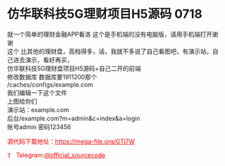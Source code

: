 # 仿华联科技5G理财项目H5源码 0718

就一个简单的理财金融APP看洛 这个是手机端的没有电脑版，请用手机端打开谢谢<br>这个 比其他的理财盘，高档得多，话，我就不多说了自己看图吧，有演示站，自己进去演示，看好再买，<br>仿华联科技5G理财盘项目H5源码+自己二开的前端<br>修改数据库 数据库要1911200那个<br>/caches/configs/example.com<br>我们编辑一下这个文件<br>上图给你们<br>演示站：example.com<br>后台/example.com?m=admin&amp;c=index&amp;a=login<br>账号admin 密码123456<br>


<p style="color: red;">源代码下载地址：<a href="https://mega-file.org/GTl7W" style="color: red;">https://mega-file.org/GTl7W</a></p><p style="color: red;"><img src="https://cdn-icons-png.flaticon.com/512/2111/2111646.png" alt="Telegram Icon" style="width: 16px; vertical-align: middle; margin-right: 5px;">Telegram:<a href="https://t.me/official_sourcecode" style="color: red;">@official_sourcecode</a></p>